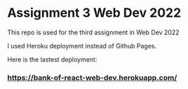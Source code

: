 # Assignment 3 Web Dev 2022
This repo is used for the third assignment in Web Dev 2022

I used Heroku deployment instead of Github Pages. 

Here is the lastest deployment: 
### https://bank-of-react-web-dev.herokuapp.com/